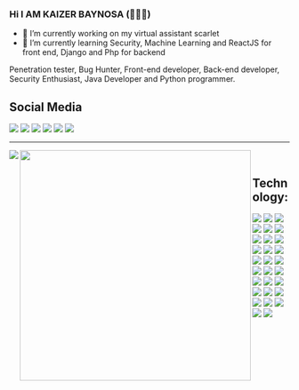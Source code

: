 ### Hi I AM KAIZER BAYNOSA (🦅👨‍💻)


- 🔭 I’m currently working on my virtual assistant scarlet
- 🌱 I’m currently learning Security, Machine Learning and ReactJS for front end, Django and Php for backend

<p>Penetration tester, Bug Hunter, Front-end developer, Back-end developer, Security Enthusiast, Java Developer and Python programmer.</p>
<h2>Social Media</h2>
<a href=""><img src="https://img.shields.io/badge/Facebook-%231877F2.svg?style=for-the-badge&logo=Facebook&logoColor=white"/></a>
<a href=""><img src="https://img.shields.io/badge/Gmail-D14836?style=for-the-badge&logo=gmail&logoColor=white"/></a>
<a href=""><img src="https://img.shields.io/badge/Instagram-%23E4405F.svg?style=for-the-badge&logo=Instagram&logoColor=white"/></a>
<a href=""><img src="https://img.shields.io/badge/linkedin-%230077B5.svg?style=for-the-badge&logo=linkedin&logoColor=white"/></a>
<a href=""><img src="https://img.shields.io/badge/ProtonMail-8B89CC?style=for-the-badge&logo=protonmail&logoColor=white"/></a>
<a href=""><img src="https://img.shields.io/badge/Medium-12100E?style=for-the-badge&logo=medium&logoColor=white"/></a>
<hr/>
<img align="left" src="https://github-readme-stats.vercel.app/api?username=pheopyte&show_icons=true&theme=radical"/>
<img align="left" width="415px" src="https://github-readme-stats.vercel.app/api/top-langs/?username=anuraghazra&layout=compact" />
<br/>
<h2>Technology:</h2>
<a href="#"><img src="https://img.shields.io/badge/Brave-FB542B?style=for-the-badge&logo=Brave&logoColor=white"/></a>
<a href="#"><img src="https://img.shields.io/badge/Firefox-FF7139?style=for-the-badge&logo=Firefox-Browser&logoColor=white"/></a>
<a href="#"><img src="https://img.shields.io/badge/Tor-7D4698?style=for-the-badge&logo=Tor-Browser&logoColor=white"/></a>
<a href="#"><img src="https://img.shields.io/badge/python-3670A0?style=for-the-badge&logo=python&logoColor=ffdd54)"/></a>
<a href="#"><img src="https://img.shields.io/badge/java-%23ED8B00.svg?style=for-the-badge&logo=java&logoColor=white"/></a>
<a href="#"><img src="https://img.shields.io/badge/html5-%23E34F26.svg?style=for-the-badge&logo=html5&logoColor=white"/></a>
<a href="#"><img src="https://img.shields.io/badge/css3-%231572B6.svg?style=for-the-badge&logo=css3&logoColor=white"/></a>
<a href="#"><img src="https://img.shields.io/badge/bootstrap-%23563D7C.svg?style=for-the-badge&logo=bootstrap&logoColor=white"/></a>
<a href="#"><img src="https://img.shields.io/badge/tailwindcss-%2338B2AC.svg?style=for-the-badge&logo=tailwind-css&logoColor=white"/></a>
<a href="#"><img src="https://img.shields.io/badge/javascript-%23323330.svg?style=for-the-badge&logo=javascript&logoColor=%23F7DF1E"/></a>
<a href="#"><img src="https://img.shields.io/badge/jquery-%230769AD.svg?style=for-the-badge&logo=jquery&logoColor=white"/></a>
<a href="#"><img src="https://img.shields.io/badge/react-%2320232a.svg?style=for-the-badge&logo=react&logoColor=%2361DAFB"/></a>
<a href="#"><img src="https://img.shields.io/badge/django-%23092E20.svg?style=for-the-badge&logo=django&logoColor=white"/></a>
<a href="#"><img src="https://img.shields.io/badge/php-%23777BB4.svg?style=for-the-badge&logo=php&logoColor=white"/></a>
<a href="#"><img src="https://img.shields.io/badge/Visual%20Studio%20Code-0078d7.svg?style=for-the-badge&logo=visual-studio-code&logoColor=white"/></a>
<a href="#"><img src="https://img.shields.io/badge/sublime_text-%23575757.svg?style=for-the-badge&logo=sublime-text&logoColor=important"/></a>
<a href="#"><img src="https://img.shields.io/badge/VIM-%2311AB00.svg?style=for-the-badge&logo=vim&logoColor=white"/></a>
<a href="#"><img src="https://img.shields.io/badge/Windows-0078D6?style=for-the-badge&logo=windows&logoColor=white"/></a>
<a href="#"><img src="https://img.shields.io/badge/Ubuntu-E95420?style=for-the-badge&logo=ubuntu&logoColor=white"/></a>
<a href="#"><img src="https://img.shields.io/badge/Linux-FCC624?style=for-the-badge&logo=linux&logoColor=black"/></a>
<a href="#"><img src="https://img.shields.io/badge/Linux%20Mint-87CF3E?style=for-the-badge&logo=Linux%20Mint&logoColor=white"/></a>
<a href="#"><img src="https://img.shields.io/badge/docker-%230db7ed.svg?style=for-the-badge&logo=docker&logoColor=white"/></a>
<a href="#"><img src="https://img.shields.io/badge/node.js-6DA55F?style=for-the-badge&logo=node.js&logoColor=white"/></a>
<a href="#"><img src="https://img.shields.io/badge/NPM-%23000000.svg?style=for-the-badge&logo=npm&logoColor=white"/></a>
<a href="#"><img src="https://img.shields.io/badge/heroku-%23430098.svg?style=for-the-badge&logo=heroku&logoColor=white"/></a>
<a href="#"><img src="https://img.shields.io/badge/numpy-%23013243.svg?style=for-the-badge&logo=numpy&logoColor=white"/></a>
<a href="#"><img src="https://img.shields.io/badge/TensorFlow-%23FF6F00.svg?style=for-the-badge&logo=TensorFlow&logoColor=white"/></a>
<a href="#"><img src="https://img.shields.io/badge/pandas-%23150458.svg?style=for-the-badge&logo=pandas&logoColor=white"/></a>
<a href="#"><img src="https://img.shields.io/badge/Spotify-1ED760?style=for-the-badge&logo=spotify&logoColor=white"/></a>

